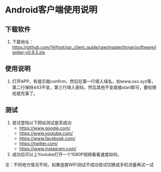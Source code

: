 # Android客户端使用说明



## 下载软件

1. 下载地址：https://github.com/YeYoot/ssr_client_guide/raw/master/trojan/software/igniter-v0.9.3.zip


## 使用说明

1. 打开APP，有提示就confirm，然后在第一行填入域名，如www.xxx.xyz等，第二行保持443不变，第三行填入密码，然后其他不变直接start即可，要权限给就完事了。


## 测试

1. 尝试登陆以下网站测试是否成功
   - <https://www.google.com/>
   - <https://www.youtube.com/>
   - <https://www.facebook.com/>
   - <https://twitter.com/>
   - <https://www.instagram.com/>
2. 成功后可以上Youtube打开一个1080P视频看看速度如何。

注：不同地方情况不同，如果连接WIFI测试不成功尝试切换成手机流量再试一试



